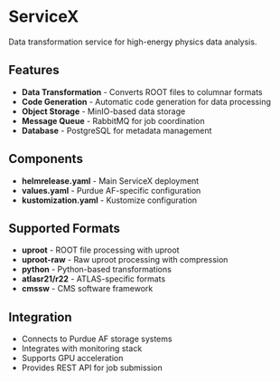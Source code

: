 # ServiceX

Data transformation service for high-energy physics data analysis.

## Features

- **Data Transformation** - Converts ROOT files to columnar formats
- **Code Generation** - Automatic code generation for data processing
- **Object Storage** - MinIO-based data storage
- **Message Queue** - RabbitMQ for job coordination
- **Database** - PostgreSQL for metadata management

## Components

- **helmrelease.yaml** - Main ServiceX deployment
- **values.yaml** - Purdue AF-specific configuration
- **kustomization.yaml** - Kustomize configuration

## Supported Formats

- **uproot** - ROOT file processing with uproot
- **uproot-raw** - Raw uproot processing with compression
- **python** - Python-based transformations
- **atlasr21/r22** - ATLAS-specific formats
- **cmssw** - CMS software framework

## Integration

- Connects to Purdue AF storage systems
- Integrates with monitoring stack
- Supports GPU acceleration
- Provides REST API for job submission 